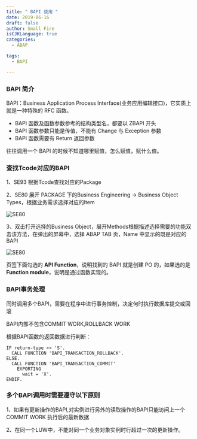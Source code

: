 ```yaml
---
title: " BAPI 使用 "
date: 2019-06-16
draft: false
author: Small Fire
isCJKLanguage: true
categories: 
  - ABAP

tags: 
  - BAPI

---
```


### BAPI 简介

BAPI：Business Application Process Interface(业务应用编辑接口)，它实质上就是一种特殊的 RFC 函数。
- BAPI 函数及函数参数参考的结构类型名，都要以 ZBAPI 开头
- BAPI 函数参数只能是传值，不能有 Change 与 Exception 参数
- BAPI 函数需要有 Return 返回参数

往往调用一个 BAPI 的时候不知道哪里赋值，怎么赋值，赋什么值。

### 查找Tcode对应的BAPI

1、SE93 根据Tcode查找对应的Package

2、SE80 展开 PACKAGE 下的Business Engineering -> Business Object Types，根据业务需求选择对应的Item

![SE80](/images/SAPUtils/SAP_BAPI_1.png)

3、双击打开选择的Business Object，展开Methods根据描述选择需要的功能双击该方法，在弹出的屏幕中，选择 ABAP TAB 页，Name 中显示的既是对应的BAPI

![SE80](/images/SAPUtils/SAP_BAPI_2.png)

页签下面勾选的 **API Function**，说明找到的 BAPI 就是创建 PO 的，如果选的是 **Function module**，说明是通过函数实现的。

### BAPI事务处理

同时调用多个BAPI，需要在程序中进行事务控制，决定何时执行数据库提交或回滚

BAPI内部不包含COMMIT WORK,ROLLBACK WORK

根据BAPI函数的返回数据进行判断：

```JS
IF return-type <> 'S'.
  CALL FUNCTION 'BAPI_TRANSACTION_ROLLBACK'.
ELSE.
  CALL FUNCTION 'BAPI_TRANSACTION_COMMIT'
    EXPORTING
      wait = 'X'.
ENDIF.
```

### 多个BAPI调用时需要遵守以下原则

1、如果有更新操作的BAPI,对实例进行另外的读取操作的BAPI只能访问上一个COMMIT WORK 执行后的最新数据

2、在同一个LUW中，不能对同一个业务对象实例时行超过一次的更新操作。

